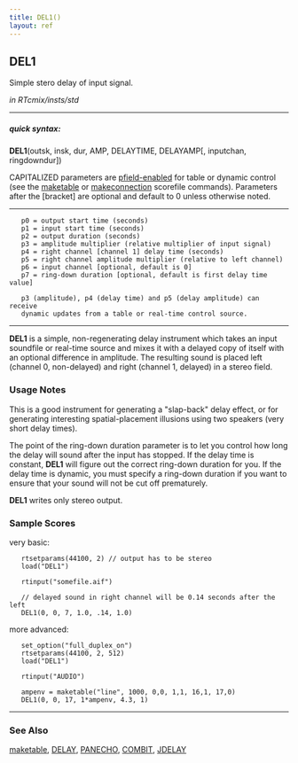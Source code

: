 ```yaml
---
title: DEL1()
layout: ref
---
```


## DEL1

Simple stero delay of input signal.

*in RTcmix/insts/std*  
  

-----

##### quick syntax:

**DEL1**(outsk, insk, dur, AMP, DELAYTIME, DELAYAMP\[, inputchan,
ringdowndur\])

CAPITALIZED parameters are [pfield-enabled](pfield-enabled.html) for
table or dynamic control (see the
[maketable](../scorefile/maketable.html) or
[makeconnection](../scorefile/makeconnection.html) scorefile
commands). Parameters after the \[bracket\] are optional and default to
0 unless otherwise noted.

-----

  
  

``` 
   p0 = output start time (seconds)
   p1 = input start time (seconds)
   p2 = output duration (seconds)
   p3 = amplitude multiplier (relative multiplier of input signal)
   p4 = right channel [channel 1] delay time (seconds)
   p5 = right channel amplitude multiplier (relative to left channel)
   p6 = input channel [optional, default is 0]
   p7 = ring-down duration [optional, default is first delay time value] 

   p3 (amplitude), p4 (delay time) and p5 (delay amplitude) can receive
   dynamic updates from a table or real-time control source.
```

  

-----

  
**DEL1** is a simple, non-regenerating delay instrument which takes an
input soundfile or real-time source and mixes it with a delayed copy of
itself with an optional difference in amplitude. The resulting sound is
placed left (channel 0, non-delayed) and right (channel 1, delayed) in a
stereo field.

### Usage Notes

This is a good instrument for generating a "slap-back" delay effect, or
for generating interesting spatial-placement illusions using two
speakers (very short delay times).

The point of the ring-down duration parameter is to let you control how
long the delay will sound after the input has stopped. If the delay time
is constant, **DEL1** will figure out the correct ring-down duration for
you. If the delay time is dynamic, you must specify a ring-down duration
if you want to ensure that your sound will not be cut off prematurely.

**DEL1** writes only stereo output.

### Sample Scores

very basic:

``` 
   rtsetparams(44100, 2) // output has to be stereo
   load("DEL1")

   rtinput("somefile.aif")

   // delayed sound in right channel will be 0.14 seconds after the left
   DEL1(0, 0, 7, 1.0, .14, 1.0)
```

  
  
more advanced:

``` 
   set_option("full_duplex_on")
   rtsetparams(44100, 2, 512)
   load("DEL1")

   rtinput("AUDIO")

   ampenv = maketable("line", 1000, 0,0, 1,1, 16,1, 17,0)
   DEL1(0, 0, 17, 1*ampenv, 4.3, 1)
```

  

-----

### See Also

[maketable](../scorefile/maketable.html), [DELAY](DELAY.html),
[PANECHO](PANECHO.html), [COMBIT](COMBIT.html), [JDELAY](JDELAY.html)
